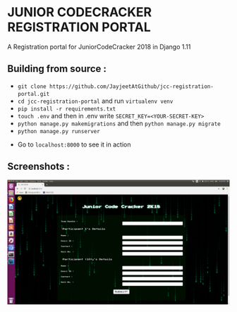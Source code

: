 # JUNIOR CODECRACKER REGISTRATION PORTAL
A Registration portal for JuniorCodeCracker 2018 in Django 1.11

## Building from source :

- `git clone https://github.com/JayjeetAtGithub/jcc-registration-portal.git`
- `cd jcc-registration-portal` and run `virtualenv venv`
- `pip install -r requirements.txt`
- `touch .env` and then in .env write `SECRET_KEY=<YOUR-SECRET-KEY>`
- `python manage.py makemigrations` and then `python manage.py migrate`
- `python manage.py runserver`

* Go to `localhost:8000` to see it in action

## Screenshots :

<img src="https://github.com/JayjeetAtGithub/jcc-registration-portal/blob/master/screenshots/img.png" alt="Screenshot">
